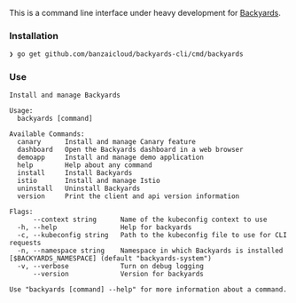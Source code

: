 This is a command line interface under heavy development for [Backyards](https://banzaicloud.com/blog/istio-the-easy-way/).

### Installation

```bash
❯ go get github.com/banzaicloud/backyards-cli/cmd/backyards
```

### Use

```text
Install and manage Backyards

Usage:
  backyards [command]

Available Commands:
  canary      Install and manage Canary feature
  dashboard   Open the Backyards dashboard in a web browser
  demoapp     Install and manage demo application
  help        Help about any command
  install     Install Backyards
  istio       Install and manage Istio
  uninstall   Uninstall Backyards
  version     Print the client and api version information

Flags:
      --context string      Name of the kubeconfig context to use
  -h, --help                Help for backyards
  -c, --kubeconfig string   Path to the kubeconfig file to use for CLI requests
  -n, --namespace string    Namespace in which Backyards is installed [$BACKYARDS_NAMESPACE] (default "backyards-system")
  -v, --verbose             Turn on debug logging
      --version             Version for backyards

Use "backyards [command] --help" for more information about a command.
```
